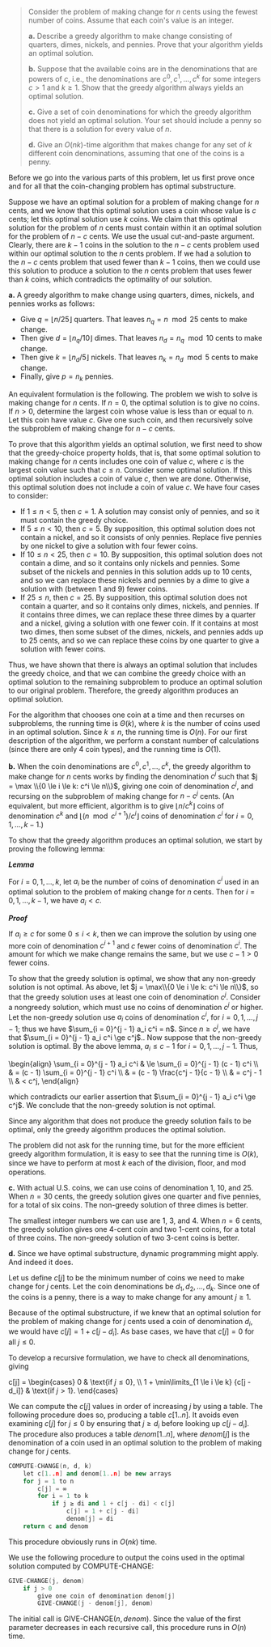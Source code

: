 > Consider the problem of making change for $n$ cents using the fewest number of coins. Assume that each coin's value is an integer.
>
> **a.** Describe a greedy algorithm to make change consisting of quarters, dimes, nickels, and pennies. Prove that your algorithm yields an optimal solution.
>
> **b.** Suppose that the available coins are in the denominations that are powers of $c$, i.e., the denominations are $c^0, c^1, \ldots, c^k$ for some integers $c > 1$ and $k \ge 1$. Show that the greedy algorithm always yields an optimal solution.
>
> **c.** Give a set of coin denominations for which the greedy algorithm does not yield an optimal solution. Your set should include a penny so that there is a solution for every value of $n$.
>
> **d.** Give an $O(nk)$-time algorithm that makes change for any set of $k$ different coin denominations, assuming that one of the coins is a penny.

Before we go into the various parts of this problem, let us first prove once and for all that the coin-changing problem has optimal substructure.

Suppose we have an optimal solution for a problem of making change for $n$ cents, and we know that this optimal solution uses a coin whose value is $c$ cents; let this optimal solution use $k$ coins. We claim that this optimal solution for the problem of $n$ cents must contain within it an optimal solution for the problem of $n - c$ cents. We use the usual cut-and-paste argument. Clearly, there are $k - 1$ coins in the solution to the $n - c$ cents problem used within our optimal solution to the $n$ cents problem. If we had a solution to the $n - c$ cents problem that used fewer than $k - 1$ coins, then we could use this solution to produce a solution to the $n$ cents problem that uses fewer than $k$ coins, which contradicts the optimality of our solution.

**a.** A greedy algorithm to make change using quarters, dimes, nickels, and pennies works as follows:

- Give $q = \lfloor n / 25 \rfloor$ quarters. That leaves $n_q = n \mod 25$ cents to make change.
- Then give $d = \lfloor n_q / 10 \rfloor$ dimes. That leaves $n_d = n_q \mod 10$ cents to make change.
- Then give $k = \lfloor n_d / 5 \rfloor$ nickels. That leaves $n_k = n_d \mod 5$ cents to make change.
- Finally, give $p = n_k$ pennies.

An equivalent formulation is the following. The problem we wish to solve is making change for $n$ cents. If $n = 0$, the optimal solution is to give no coins. If $n > 0$, determine the largest coin whose value is less than or equal to $n$. Let this coin have value $c$. Give one such coin, and then recursively solve the subproblem of making change for $n - c$ cents.

To prove that this algorithm yields an optimal solution, we first need to show that the greedy-choice property holds, that is, that some optimal solution to making change for $n$ cents includes one coin of value $c$, where $c$ is the largest coin value such that $c \le n$. Consider some optimal solution. If this optimal solution includes a coin of value $c$, then we are done. Otherwise, this optimal solution does not include a coin of value $c$. We have four cases to consider:

- If $1 \le n < 5$, then $c = 1$. A solution may consist only of pennies, and so it must contain the greedy choice.
- If $5 \le n < 10$, then $c = 5$. By supposition, this optimal solution does not contain a nickel, and so it consists of only pennies. Replace five pennies by one nickel to give a solution with four fewer coins.
- If $10 \le n < 25$, then $c = 10$. By supposition, this optimal solution does not contain a dime, and so it contains only nickels and pennies. Some subset of the nickels and pennies in this solution adds up to $10$ cents, and so we can replace these nickels and pennies by a dime to give a solution with (between $1$ and $9$) fewer coins.
- If $25 \le n$, then $c = 25$. By supposition, this optimal solution does not contain a quarter, and so it contains only dimes, nickels, and pennies. If it contains three dimes, we can replace these three dimes by a quarter and a nickel, giving a solution with one fewer coin. If it contains at most two dimes, then some subset of the dimes, nickels, and pennies adds up to $25$ cents, and so we can replace these coins by one quarter to give a solution with fewer coins.

Thus, we have shown that there is always an optimal solution that includes the greedy choice, and that we can combine the greedy choice with an optimal solution to the remaining subproblem to produce an optimal solution to our original problem. Therefore, the greedy algorithm produces an optimal solution.

For the algorithm that chooses one coin at a time and then recurses on subproblems, the running time is $\Theta(k)$, where $k$ is the number of coins used in an optimal solution. Since $k \le n$, the running time is $O(n)$. For our first description of the algorithm, we perform a constant number of calculations (since there are only $4$ coin types), and the running time is $O(1)$.

**b.** When the coin denominations are $c^0, c^1, \ldots, c^k$, the greedy algorithm to make change for $n$ cents works by finding the denomination $c^j$ such that $j = \max \\{0 \le i \le k: c^i \le n\\}$, giving one coin of denomination $c^j$, and recursing on the subproblem of making change for $n - c^j$ cents. (An equivalent, but more efficient, algorithm is to give $\lfloor n / c^k \rfloor$ coins of denomination $c^k$ and $\lfloor (n \mod c^{i + 1}) / c^i \rfloor$ coins of denomination $c^i$ for $i = 0, 1, \ldots, k - 1$.)

To show that the greedy algorithm produces an optimal solution, we start by proving the following lemma:

__*Lemma*__

For $i = 0, 1, \ldots, k$, let $a_i$ be the number of coins of denomination $c^i$ used in an optimal solution to the problem of making change for $n$ cents. Then for $i = 0, 1, \ldots, k - 1$, we have $a_i < c$.

__*Proof*__ 

If $a_i \ge c$ for some $0 \le i < k$, then we can improve the solution by using one more coin of denomination $c^{i + 1}$ and $c$ fewer coins of denomination $c^i$. The amount for which we make change remains the same, but we use $c - 1 > 0$ fewer coins.

To show that the greedy solution is optimal, we show that any non-greedy solution is not optimal. As above, let $j = \max\\{0 \le i \le k: c^i \le n\\}$, so that the greedy solution uses at least one coin of denomination $c^j$. Consider a nongreedy solution, which must use no coins of denomination $c^j$ or higher. Let the non-greedy solution use $a_i$ coins of denomination $c^i$, for $i = 0, 1, \ldots, j - 1$; thus we have $\sum_{i = 0}^{j - 1} a_i c^i = n$. Since $n \ge c^j$, we have that $\sum_{i = 0}^{j - 1} a_i c^i \ge c^j$.. Now suppose that the non-greedy solution is optimal. By the above lemma, $a_i \le c - 1$ for $i = 0, 1, \ldots, j - 1$. Thus,

\begin{align}
\sum_{i = 0}^{j - 1} a_i c^i
    & \le \sum_{i = 0}^{j - 1} (c - 1) c^i \\\\
    & =   (c - 1) \sum_{i = 0}^{j - 1} c^i \\\\
    & =   (c - 1) \frac{c^j - 1}{c - 1} \\\\
    & =   c^j - 1 \\\\
    & <   c^j,
\end{align}

which contradicts our earlier assertion that $\sum_{i = 0}^{j - 1} a_i c^i \ge c^j$. We conclude that the non-greedy solution is not optimal.

Since any algorithm that does not produce the greedy solution fails to be optimal, only the greedy algorithm produces the optimal solution.

The problem did not ask for the running time, but for the more efficient greedy algorithm formulation, it is easy to see that the running time is $O(k)$, since we have to perform at most $k$ each of the division, ﬂoor, and mod operations.

**c.** With actual U.S. coins, we can use coins of denomination $1$, $10$, and $25$. When $n = 30$ cents, the greedy solution gives one quarter and five pennies, for a total of six coins. The non-greedy solution of three dimes is better.

The smallest integer numbers we can use are $1$, $3$, and $4$. When $n = 6$ cents, the greedy solution gives one $4$-cent coin and two $1$-cent coins, for a total of three coins. The non-greedy solution of two $3$-cent coins is better.

**d.** Since we have optimal substructure, dynamic programming might apply. And indeed it does.

Let us define $c[j]$ to be the minimum number of coins we need to make change for $j$ cents. Let the coin denominations be $d_1, d_2, \ldots, d_k$. Since one of the coins is a penny, there is a way to make change for any amount $j \ge 1$.

Because of the optimal substructure, if we knew that an optimal solution for the problem of making change for $j$ cents used a coin of denomination $d_i$, we would have $c[j] = 1 + c[j - d_i]$. As base cases, we have that $c[j] = 0$ for all $j \le 0$.

To develop a recursive formulation, we have to check all denominations, giving

c[j] =
\begin{cases}
0                                            & \text{if $j \le 0$}, \\\\
1 + \min\limits_{1 \le i \le k} {c[j - d_i]} & \text{if $j > 1$}.
\end{cases}

We can compute the $c[j]$ values in order of increasing $j$ by using a table. The following procedure does so, producing a table $c[1..n]$. It avoids even examining $c[j]$ for $j \le 0$ by ensuring that $j \ge d_i$ before looking up $c[j - d_i]$. The procedure also produces a table $denom[1..n]$, where $denom[j]$ is the denomination of a coin used in an optimal solution to the problem of making change for $j$ cents.

```cpp
COMPUTE-CHANGE(n, d, k)
    let c[1..n] and denom[1..n] be new arrays
    for j = 1 to n
        c[j] = ∞
        for i = 1 to k
            if j ≥ di and 1 + c[j - di] < c[j]
                c[j] = 1 + c[j - di]
                denom[j] = di
    return c and denom
```

This procedure obviously runs in $O(nk)$ time.

We use the following procedure to output the coins used in the optimal solution computed by $\text{COMPUTE-CHANGE}$:

```cpp
GIVE-CHANGE(j, denom)
    if j > 0
        give one coin of denomination denom[j]
        GIVE-CHANGE(j - denom[j], denom)
```

The initial call is $\text{GIVE-CHANGE}(n, denom)$. Since the value of the first parameter decreases in each recursive call, this procedure runs in $O(n)$ time.

